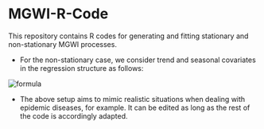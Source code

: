 # MGWI-R-Code

This repository contains R codes for generating and fitting stationary and non-stationary MGWI processes.

* For the non-stationary case, we consider trend and seasonal covariates in the regression structure as follows:

![formula](https://render.githubusercontent.com/render/math?math=\mu_t%20=%20\exp(\beta_0%20%2B%20\beta_1%20t/n%20%2B%20\beta_2%20\cos(2%20\pi%20t%20/%2012))%20\quad%20\text{and}%20\quad%20\alpha_t%20=%20\exp(\gamma_0%20%2B%20\gamma_1%20t/n))

* The above setup aims to mimic realistic situations when dealing with epidemic diseases, for example. It can be edited as long as the rest of the code is accordingly adapted.  
